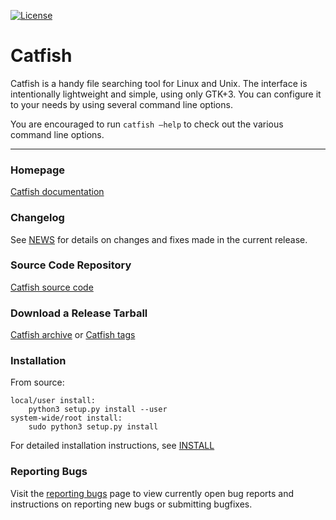 [![License](https://img.shields.io/badge/License-GPL%20v2-blue.svg)](https://gitlab.xfce.org/apps/catfish/-/blob/master/COPYING)

# Catfish

Catfish is a handy file searching tool for Linux and Unix. 
The interface is intentionally lightweight and simple, using only GTK+3. 
You can configure it to your needs by using several command line options.

You are encouraged to run ``catfish –help`` to check out the various command line options.

----

### Homepage

[Catfish documentation](https://docs.xfce.org/apps/catfish/start)

### Changelog

See [NEWS](https://gitlab.xfce.org/apps/catfish/-/blob/master/NEWS) for details on changes and fixes made in the current release.

### Source Code Repository

[Catfish source code](https://gitlab.xfce.org/apps/catfish)

### Download a Release Tarball

[Catfish archive](https://archive.xfce.org/src/apps/catfish)
    or
[Catfish tags](https://gitlab.xfce.org/apps/catfish/-/tags)

### Installation

From source: 

    local/user install:
        python3 setup.py install --user
    system-wide/root install:
        sudo python3 setup.py install
 
 For detailed installation instructions, see [INSTALL](https://gitlab.xfce.org/apps/catfish/-/blob/master/INSTALL)

### Reporting Bugs

Visit the [reporting bugs](https://docs.xfce.org/apps/catfish/bugs) page to view currently open bug reports and instructions on reporting new bugs or submitting bugfixes.

